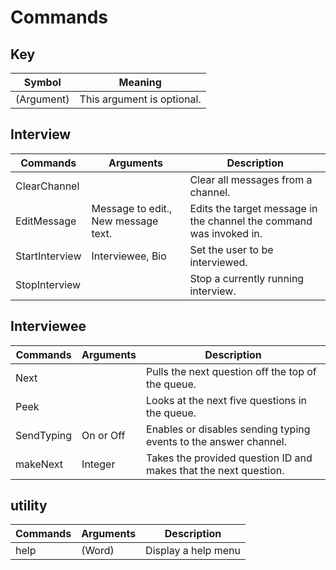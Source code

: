 # Commands

## Key
| Symbol     | Meaning                    |
| ---------- | -------------------------- |
| (Argument) | This argument is optional. |

## Interview
| Commands       | Arguments                           | Description                                                         |
| -------------- | ----------------------------------- | ------------------------------------------------------------------- |
| ClearChannel   | <none>                              | Clear all messages from a channel.                                  |
| EditMessage    | Message to edit., New message text. | Edits the target message in the channel the command was invoked in. |
| StartInterview | Interviewee, Bio                    | Set the user to be interviewed.                                     |
| StopInterview  | <none>                              | Stop a currently running interview.                                 |

## Interviewee
| Commands   | Arguments | Description                                                      |
| ---------- | --------- | ---------------------------------------------------------------- |
| Next       | <none>    | Pulls the next question off the top of the queue.                |
| Peek       | <none>    | Looks at the next five questions in the queue.                   |
| SendTyping | On or Off | Enables or disables sending typing events to the answer channel. |
| makeNext   | Integer   | Takes the provided question ID and makes that the next question. |

## utility
| Commands | Arguments | Description         |
| -------- | --------- | ------------------- |
| help     | (Word)    | Display a help menu |

